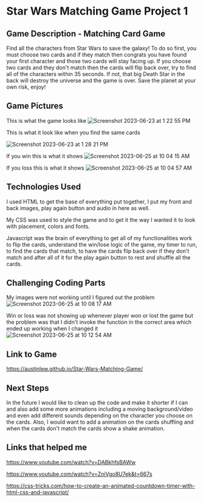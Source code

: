 # Star Wars Matching Game Project 1


## Game Description - Matching Card Game
Find all the characters from Star Wars to save the galaxy! To do so first, you must choose two cards and if they match then congrats you have found your first character and those two cards will stay facing up. If you choose two cards and they don't match then the cards will flip back over, try to find all of the characters within 35 seconds. If not, that big Death Star in the back will destroy the universe and the game is over. Save the planet at your own risk, enjoy!

## Game Pictures
This is what the game looks like
![Screenshot 2023-06-23 at 1 22 55 PM](https://github.com/anandpatel48/SEI-BlackJack/assets/134661556/7f185aac-4004-445f-9d2a-fade6fa45b63)

This is what it look like when you find the same cards

![Screenshot 2023-06-23 at 1 28 21 PM](https://github.com/anandpatel48/SEI-BlackJack/assets/134661556/992180fe-6405-4921-a579-bdc0e30dea51)

If you win this is what it shows
![Screenshot 2023-06-25 at 10 04 15 AM](https://github.com/anandpatel48/SEI-BlackJack/assets/134661556/0d71cd6c-4f3b-4a42-a508-5e9551ce3313)


If you loss this is what it shows
![Screenshot 2023-06-25 at 10 04 57 AM](https://github.com/anandpatel48/SEI-BlackJack/assets/134661556/39aad612-b1bc-4677-9b4a-b6280d01fe6a)


## Technologies Used
I used HTML to get the base of everything put together, I put my front and back images, play again button and audio in here as well.

My CSS was used to style the game and to get it the way I wanted it to look with placement, colors and fonts.

Javascript was the brain of everything to get all of my functionalities work to flip the cards, understand the win/lose logic of the game, my timer to run, to find the cards that match, to have the cards flip back over if they don't match and after all of it for the play again button to rest and shuffle all the cards.

## Challenging Coding Parts
My images were not working until I figured out the problem
![Screenshot 2023-06-25 at 10 08 17 AM](https://github.com/anandpatel48/SEI-BlackJack/assets/134661556/004a6356-23ab-4028-9193-e9bba70014f7)


Win or loss was not showing up whenever player won or lost the game but the problem was that I didn't invoke the function in the correct area which ended up working when I changed it
![Screenshot 2023-06-25 at 10 12 54 AM](https://github.com/anandpatel48/SEI-BlackJack/assets/134661556/72bd998c-ceaf-4fce-9a9c-f84b01af772e)

## Link to Game
https://austinlew.github.io/Star-Wars-Matching-Game/

## Next Steps
In the future I would like to clean up the code and make it shorter if I can and also add some more animations including a moving background/video and even add different sounds depending on the character you choose on the cards. Also, I would want to add a animation on the cards shuffling and when the cards don't match the cards show a shake animation. 

## Links that helped me
https://www.youtube.com/watch?v=DABkhfsBAWw


https://www.youtube.com/watch?v=ZniVgo8U7ek&t=667s


https://css-tricks.com/how-to-create-an-animated-countdown-timer-with-html-css-and-javascript/
